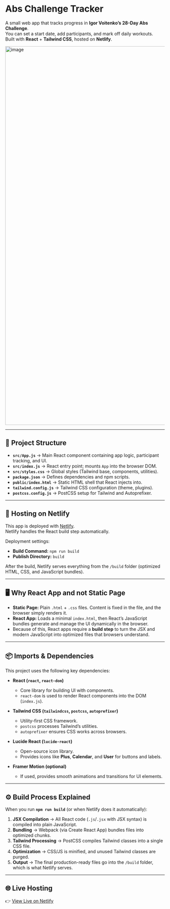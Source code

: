 # Abs Challenge Tracker

A small web app that tracks progress in **Igor Voitenko’s 28-Day Abs Challenge**.  
You can set a start date, add participants, and mark off daily workouts.  
Built with **React** + **Tailwind CSS**, hosted on **Netlify**.

<img width="2490" height="1194" alt="image" src="https://github.com/user-attachments/assets/f180ca3f-755b-4e85-a7e9-cc9a7fba3203" />

---

## 📂 Project Structure

- **`src/App.js`** → Main React component containing app logic, participant tracking, and UI.  
- **`src/index.js`** → React entry point; mounts `App` into the browser DOM.  
- **`src/styles.css`** → Global styles (Tailwind base, components, utilities).  
- **`package.json`** → Defines dependencies and npm scripts.  
- **`public/index.html`** → Static HTML shell that React injects into.  
- **`tailwind.config.js`** → Tailwind CSS configuration (theme, plugins).  
- **`postcss.config.js`** → PostCSS setup for Tailwind and Autoprefixer.

---

## 🚀 Hosting on Netlify

This app is deployed with [Netlify](https://www.netlify.com/).  
Netlify handles the React build step automatically.

Deployment settings:
- **Build Command:** `npm run build`  
- **Publish Directory:** `build`  

After the build, Netlify serves everything from the `/build` folder (optimized HTML, CSS, and JavaScript bundles).

---

## 🖥️ Why React App and not Static Page

- **Static Page:** Plain `.html` + `.css` files. Content is fixed in the file, and the browser simply renders it.  
- **React App:** Loads a minimal `index.html`, then React’s JavaScript bundles generate and manage the UI dynamically in the browser.  
- Because of this, React apps require a **build step** to turn the JSX and modern JavaScript into optimized files that browsers understand.

---

## 📦 Imports & Dependencies

This project uses the following key dependencies:

- **React (`react`, `react-dom`)**  
  - Core library for building UI with components.  
  - `react-dom` is used to render React components into the DOM (`index.js`).  

- **Tailwind CSS (`tailwindcss`, `postcss`, `autoprefixer`)**  
  - Utility-first CSS framework.  
  - `postcss` processes Tailwind’s utilities.  
  - `autoprefixer` ensures CSS works across browsers.  

- **Lucide React (`lucide-react`)**  
  - Open-source icon library.  
  - Provides icons like **Plus**, **Calendar**, and **User** for buttons and labels.  

- **Framer Motion (optional)**  
  - If used, provides smooth animations and transitions for UI elements.  

---

## ⚙️ Build Process Explained

When you run **`npm run build`** (or when Netlify does it automatically):

1. **JSX Compilation** → All React code (`.js`/`.jsx` with JSX syntax) is compiled into plain JavaScript.  
2. **Bundling** → Webpack (via Create React App) bundles files into optimized chunks.  
3. **Tailwind Processing** → PostCSS compiles Tailwind classes into a single CSS file.  
4. **Optimization** → CSS/JS is minified, and unused Tailwind classes are purged.  
5. **Output** → The final production-ready files go into the `/build` folder, which is what Netlify serves.

---

## 🌐 Live Hosting

👉 [View Live on Netlify](https://rickexercisetracker.netlify.app/)
